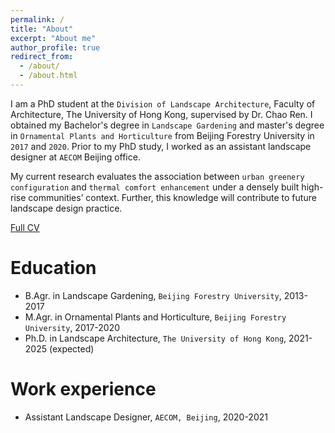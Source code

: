 ```yaml
---
permalink: /
title: "About"
excerpt: "About me"
author_profile: true
redirect_from: 
  - /about/
  - /about.html
---
```

I am a PhD student at the `Division of Landscape Architecture`, Faculty of Architecture, The University of Hong Kong, supervised by Dr. Chao Ren. I obtained my Bachelor's degree in `Landscape Gardening` and master's degree in `Ornamental Plants and Horticulture` from Beijing Forestry University in `2017` and `2020`. Prior to my PhD study, I worked as an assistant landscape designer at `AECOM` Beijing office.

My current research evaluates the association between `urban greenery configuration` and `thermal comfort enhancement` under a densely built high-rise communities’ context. Further, this knowledge will contribute to future landscape design practice.

[Full CV](http://yilun595.github.io/files/YilunLi-CV.pdf)

Education
======
* B.Agr. in Landscape Gardening, `Beijing Forestry University`, 2013-2017
* M.Agr. in Ornamental Plants and Horticulture, `Beijing Forestry University`, 2017-2020
* Ph.D. in Landscape Architecture, `The University of Hong Kong`, 2021-2025 (expected)

Work experience
======
* Assistant Landscape Designer, `AECOM, Beijing`, 2020-2021